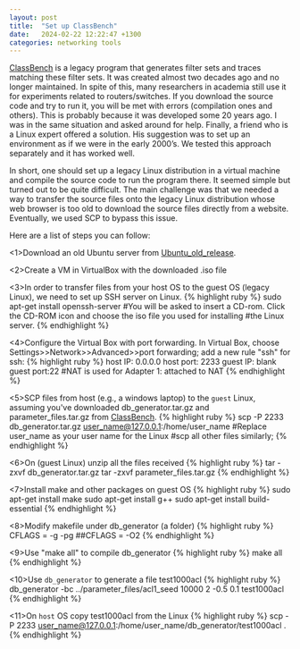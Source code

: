 ```yaml
---
layout: post
title:  "Set up ClassBench"
date:   2024-02-22 12:22:47 +1300
categories: networking tools
---
```

[ClassBench] is a legacy program that generates filter sets and traces matching these filter sets. It was created almost two decades ago and no longer maintained. In spite of this, many researchers in academia still use it for experiments related to routers/switches. If you download the source code and try to run it, you will be met with errors (compilation ones and others). This is probably because it was developed some 20 years ago. I was in the same situation and asked around for help. Finally, a friend who is a Linux expert offered a solution. His suggestion was to set up an environment as if we were in the early 2000’s. We tested this approach separately and it has worked well. 

In short, one should set up a legacy Linux distribution in a virtual machine and compile the source code to run the program there. It seemed simple but turned out to be quite difficult. The main challenge was that we needed a way to transfer the source files onto the legacy Linux distribution whose web browser is too old to download the source files directly from a website. Eventually, we used SCP to bypass this issue.

Here are a list of steps you can follow:

<1>Download an old Ubuntu server from [Ubuntu_old_release].

<2>Create a VM in VirtualBox with the downloaded .iso file 

<3>In order to transfer files from your host OS to the guest OS (legacy Linux), we need to set up SSH server on Linux.
{% highlight ruby %}
    sudo apt-get install openssh-server
    #You will be asked to insert a CD-rom. Click the CD-ROM icon and choose the iso file you used for installing       #the Linux server. 
{% endhighlight %}

<4>Configure the Virtual Box with port forwarding. In Virtual Box, choose Settings>>Network>>Advanced>>port forwarding; add a new rule "ssh" for ssh:
{% highlight ruby %}
    host IP: 0.0.0.0
    host port: 2233
    guest IP: blank
    guest port:22
    #NAT is used for Adapter 1: attached to NAT
{% endhighlight %}

<5>SCP files from host (e.g., a windows laptop) to the `guest` Linux, assuming you've downloaded db_generator.tar.gz and parameter_files.tar.gz from [ClassBench].
{% highlight ruby %}
    scp -P 2233 db_generator.tar.gz user_name@127.0.0.1:/home/user_name
    #Replace user_name as your user name for the Linux
    #scp all other files similarly;
{% endhighlight %}

<6>On (guest Linux) unzip all the files received
{% highlight ruby %}
    tar -zxvf db_generator.tar.gz
    tar -zxvf parameter_files.tar.gz
{% endhighlight %}

<7>Install make and other packages on guest OS
{% highlight ruby %}
    sudo apt-get install make
    sudo apt-get install g++
    sudo apt-get install build-essential
{% endhighlight %}

<8>Modify makefile under db_generator (a folder)
{% highlight ruby %}
    CFLAGS = -g -pg
    ##CFLAGS = -O2
{% endhighlight %}

<9>Use "make all" to compile db_generator
{% highlight ruby %}
    make all
{% endhighlight %}

<10>Use `db_generator` to generate a file test1000acl
{% highlight ruby %}
    db_generator -bc ../parameter_files/acl1_seed 10000 2 -0.5 0.1 test1000acl
{% endhighlight %}

<11>On `host` OS copy test1000acl from the Linux
{% highlight ruby %}
    scp -P 2233 user_name@127.0.0.1:/home/user_name/db_generator/test1000acl .
{% endhighlight %}

[Ubuntu_old_release]: https://old-releases.ubuntu.com/releases/dapper/ubuntu-6.06.2-server-i386.iso
[ClassBench]: https://www.arl.wustl.edu/classbench/
